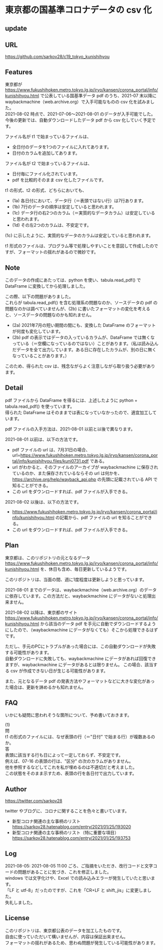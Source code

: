 # 東京都の国基準コロナデータの csv 化

## update



## URL

https://github.com/sarkov28/c19_tokyo_kunishihyou

## Features

東京都が https://www.fukushihoken.metro.tokyo.lg.jp/iryo/kansen/corona_portal/info/kunishihyou.html で公表している国基準データ pdf のうち、2021-07 末以降に waybackmachine（web.archive.org）で入手可能なものの csv 化を試みました。  
2021-08-02 時点で、2021-07-06〜2021-08-01 のデータが入手可能でした。  
今後の更新では、自動ダウンロードしたデータ pdf から csv 化していく予定です。

ファイル名が t1 で始まっているファイルは、
- 全日付のデータを1つのファイルに入れてあります。
- 日付のカラムを追加してあります。

ファイル名が t2 で始まっているファイルは、
- 日付毎にファイル化されています。
- pdf を比較的そのまま csv 化したファイルです。

t1 の形式、t2 の形式、どちらにおいても、
- (1a) 各日付において、データ行（＝表頭ではない行）は7行あります。
- (1b) 7行のデータの順序は安定していると思われます。
- (1c) データ行の右2つのカラム（＝実質的なデータカラム）は安定していると思われます。
- (1d) その左2つのカラムは、不安定です。

(1c) に示したように、実質的なデータのカラムは安定していると思われます。

t1 形式のファイルは、プログラム等で処理しやすいことを意図して作成したのですが、フォーマットの揺れがあるので微妙です。

## Note

このデータの作成にあたっては、python を使い、tabula.read_pdf() で DataFrame に変換してから処理しました。

この際、以下の問題がありました。  
これらが tabula.read_pdf() を含む処理系の問題なのか、ソースデータの pdf の問題なのかは調べていませんが、(2b) に書いたフォーマットの変化を考えると、ソースデータの問題なのかも知れません。

- (2a) 2021年7月の短い期間の間にも、変換した DataFrame のフォーマットが何度も変化しています。
- (2b) pdf の表示ではデータの入っているカラムが、DataFrame では無くなっている（＝空欄になっているのではない）ことがあります。（私は読み込んだデータを全て出力しています。ある日に存在したカラムが、別の日に無くなっていることがあります。）

このため、得られた csv は、残念ながらよく注意しながら取り扱う必要があります。

## Detail

pdf ファイルから DataFrame を得るには、上述したように python + tabula.read_pdf() を使っています。  
得られた DataFrame はそのままでは表になっていなかったので、適宜加工しています。

pdf ファイルの入手方法は、2021-08-01 以前と以後で異なります。

2021-08-01 以前は、以下の方法です。
- pdf ファイルの url は、7月31日の場合、url=https://www.fukushihoken.metro.tokyo.lg.jp/iryo/kansen/corona_portal/info/kunishihyou.files/kuni0731.pdf である。
- url がわかると、そのファイルのアーカイブが waybackmachine に保存されているのか、また保存されているならその url は何かを、https://archive.org/help/wayback_api.php の先頭に記載されている API で知ることができる。
- この url をダウンロードすれば、pdf ファイルが入手できる。

2021-08-02 以後は、以下の方法です。
- https://www.fukushihoken.metro.tokyo.lg.jp/iryo/kansen/corona_portal/info/kunishihyou.html の記載から、pdf ファイルの url を知ることができる。
- この url をダウンロードすれば、pdf ファイルが入手できる。

## Plan

東京都は、このリポジトリの元となるデータ
https://www.fukushihoken.metro.tokyo.lg.jp/iryo/kansen/corona_portal/info/kunishihyou.html
を、休日も含め、毎日更新しているようです。

このリポジトリは、当面の間、週に1度程度は更新しようと思っています。

2021-08-01 までのデータは、waybackmachine（web.archive.org）のデータに依存しています。この方法だと、waybackmachine にデータがないと処理出来ません。

2021-08-02 以降は、東京都のサイト https://www.fukushihoken.metro.tokyo.lg.jp/iryo/kansen/corona_portal/info/kunishihyou.html から該当のデータ pdf を手元に自動でダウンロードするようにしたので、（waybackmachine にデータがなくても）そこから処理できるはずです。

ただし、手元のPCにトラブルがあった場合には、この自動ダウンロードが失敗する可能性があります。  
自動ダウンロードに失敗しても、waybackmachine にデータがあれば回復できますが、waybackmachine にデータがあるとは限りません。
この場合、該当する csv が作成できない日が生じる可能性があります。

また、元となるデータ pdf の発表方法やフォーマットなどに大きな変化があった場合は、更新を諦めるかも知れません。

## FAQ

いかにも疑問に思われそうな箇所について、予め書いておきます。

(1)  
問  
t1 の形式のファイルには、なぜ表頭の行（＝"日付" で始まる行）が複数あるのか。  
答  
表頭に該当する行も日によって一定しておらず、不安定です。  
例えば、07-16 の表頭の行は、"区分" の次のカラムがありません。  
他を参照するなどしてこれを私が埋めるのは不適切だと考えました。  
この状態をそのまま示すため、表頭の行を各日付で出力しています。

## Author

https://twitter.com/sarkov28

twitter やブログに、コロナに関することを色々と書いています。

- 新型コロナ関連の主な事柄のリスト  
  https://sarkov28.hatenablog.com/entry/2021/01/25/193020
- 新型コロナ関連の主な事柄のリスト（特に重要な項目）  
  https://sarkov28.hatenablog.com/entry/2021/01/25/193753

## Log

2021-08-05:
2021-08-05 11:00 ごろ、ご指摘をいただき、改行コードと文字コードの問題があることに気づき、これを修正しました。  
windows では文字化けや、Excel での読み込みエラーが発生していたと思います。  
「LF と utf-8」だったのですが、これを「CR+LF と shift_jis」に変更しました。  
失礼しました。


## License

このリポジトリは、東京都公表のデータを加工したものです。  
自由に使っていただいて構いませんが、内容は保証出来ません。  
フォーマットの揺れがあるため、思わぬ問題が発生している可能性があります。
